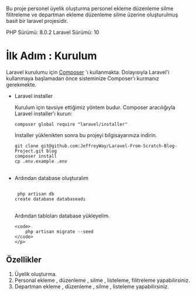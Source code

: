 Bu proje personel üyelik oluşturma personel ekleme düzenleme silme filitreleme ve departman ekleme düzenleme silme üzerine oluşturulmuş basit bir laravel projesidir.


PHP Sürümü: 8.0.2
Laravel Sürümü: 10


<h1>İlk Adım : Kurulum</h1>

Laravel kurulumu için <a href="https://getcomposer.org/">Composer</a> 'ı kullanmakta. Dolayısıyla Laravel'i kullanmaya başlamadan önce sisteminize Composer'ı kurmanız gerekmekte.

<ul dir="auto">
<li>
<p dir="auto">Laravel installer</p>
<p dir="auto">Kurulum için tavsiye ettiğimiz yöntem budur.
Composer aracılığıyla Laravel installer'ı kurun:</p>
<p dir="auto"><code>composer global require "laravel/installer"</code></p>
<p dir="auto">Installer yüklenikten sonra bu projeyi bilgisayarınıza indirin.

<pre class="notranslate"><code>git clone git@github.com:JeffreyWay/Laravel-From-Scratch-Blog-Project.git blog
composer install
cp .env.example .env
</code>
</pre>  
    
</p>
</li>
<li>
<p dir="auto">Ardından database oluşturalım
 <pre class="notranslate"><code>
 php artisan db
create database databaseadı
</code>
</pre>
 </p>
 
 <p dir="auto">
   Ardından tabloları database yükleyelim.
    
    <code>
        php artisan migrate --seed
    </code>
    </p>
</li>
</ul>

<h2>Özellikler</h2>
<ol dir="auto">
<li>Üyelik oluşturma.</li>
<li>Personal ekleme , düzenleme , silme , listeleme, filitreleme yapabilirsiniz.</li>
 <li>Departman ekleme , düzenleme , silme , listeleme yapabilirsiniz.</li>
</ol>
